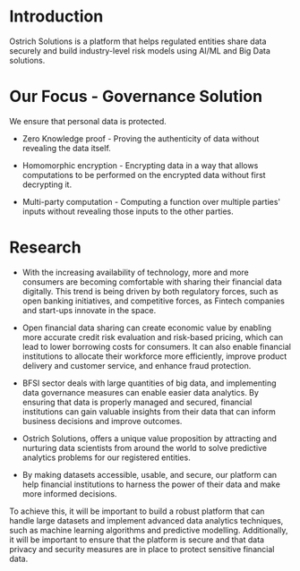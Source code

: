 # Introduction

Ostrich Solutions is a platform that helps regulated entities share data securely and build industry-level risk models using AI/ML and Big Data solutions.


# Our Focus - Governance Solution

We ensure that personal data is protected. 

- Zero Knowledge proof - Proving the authenticity of data without revealing the data itself. 

- Homomorphic encryption - Encrypting data in a way that allows computations to be performed on the encrypted data without first decrypting it. 

- Multi-party computation - Computing a function over multiple parties' inputs without revealing those inputs to the other parties. 
 
# Research

- With the increasing availability of technology, more and more consumers are becoming comfortable with sharing their financial data digitally. This trend is being driven by both regulatory forces, such as open banking initiatives, and competitive forces, as Fintech companies and start-ups innovate in the space.

- Open financial data sharing can create economic value by enabling more accurate credit risk evaluation and risk-based pricing, which can lead to lower borrowing costs for consumers. It can also enable financial institutions to allocate their workforce more efficiently, improve product delivery and customer service, and enhance fraud protection.

- BFSI sector deals with large quantities of big data, and implementing data governance measures can enable easier data analytics. By ensuring that data is properly managed and secured, financial institutions can gain valuable insights from their data that can inform business decisions and improve outcomes.

- Ostrich Solutions, offers a unique value proposition by attracting and nurturing data scientists from around the world to solve predictive analytics problems for our registered entities. 

- By making datasets accessible, usable, and secure, our platform can help financial institutions to harness the power of their data and make more informed decisions.

To achieve this, it will be important to build a robust platform that can handle large datasets and implement advanced data analytics techniques, such as machine learning algorithms and predictive modelling. Additionally, it will be important to ensure that the platform is secure and that data privacy and security measures are in place to protect sensitive financial data.
